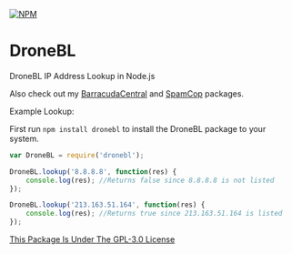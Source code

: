 [![NPM](https://nodei.co/npm/dronebl.png?downloads=true&stars=true)](https://npmjs.com/package/dronebl/)

# DroneBL
DroneBL IP Address Lookup in Node.js

Also check out my [BarracudaCentral](https://npmjs.com/package/barracudacentral) and [SpamCop](https://npmjs.com/package/spamcop) packages.

Example Lookup:

First run ```npm install dronebl``` to install the DroneBL package to your system.

```javascript
var DroneBL = require('dronebl');

DroneBL.lookup('8.8.8.8', function(res) {
	console.log(res); //Returns false since 8.8.8.8 is not listed
});

DroneBL.lookup('213.163.51.164', function(res) {
	console.log(res); //Returns true since 213.163.51.164 is listed
});
```

[This Package Is Under The GPL-3.0 License](https://raw.githubusercontent.com/AlphaT3ch/DroneBL/master/LICENSE.txt)
